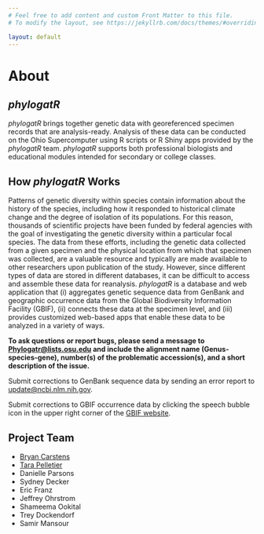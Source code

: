 ```yaml
---
# Feel free to add content and custom Front Matter to this file.
# To modify the layout, see https://jekyllrb.com/docs/themes/#overriding-theme-defaults

layout: default
---
```


# About

## *phylogatR*

*phylogatR* brings together genetic data with georeferenced specimen records that are analysis-ready. Analysis of these data can be conducted on the Ohio Supercomputer using R scripts or R Shiny apps provided by the *phylogatR* team. *phylogatR* supports both professional biologists and educational modules intended for secondary or college classes.

## How *phylogatR* Works

Patterns of genetic diversity within species contain information about the history of the species, including how it responded to historical climate change and the degree of isolation of its populations. For this reason, thousands of scientific projects have been funded by federal agencies with the goal of investigating the genetic diversity within a particular focal species. The data from these efforts, including the genetic data collected from a given specimen and the physical location from which that specimen was collected, are a valuable resource and typically are made available to other researchers upon publication of the study. However, since different types of data are stored in different databases, it can be difficult to access and assemble these data for reanalysis. *phylogatR* is a database and web application that (i) aggregates genetic sequence data from GenBank and geographic occurrence data from the Global Biodiversity Information Facility (GBIF), (ii) connects these data at the specimen level, and (iii) provides customized web-based apps that enable these data to be analyzed in a variety of ways.

**To ask questions or report bugs, please send a message to Phylogatr@lists.osu.edu and include the alignment name (Genus-species-gene), number(s) of the  problematic accession(s), and a short description of the issue.**

Submit corrections to GenBank sequence data by sending an error report to [update@ncbi.nlm.nih.gov](update@ncbi.nlm.nih.gov).

Submit corrections to GBIF occurrence data by clicking the speech bubble icon in the upper right corner of the [GBIF website](https://www.gbif.org).

## Project Team

- [Bryan Carstens](https://carstenslab.osu.edu/index.html)
- [Tara Pelletier](https://sites.google.com/site/taraapelletier/)
- Danielle Parsons
- Sydney Decker
- Eric Franz
- Jeffrey Ohrstrom
- Shameema Ookital
- Trey Dockendorf
- Samir Mansour

